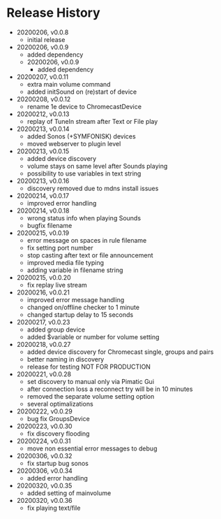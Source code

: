 # Release History

* 20200206, v0.0.8
	* initial release
* 20200206, v0.0.9
	* added dependency
	* 20200206, v0.0.9
		* added dependency
* 20200207, v0.0.11
	* extra main volume command
	* added initSound on (re)start of device
* 20200208, v0.0.12
	* rename 1e device to ChromecastDevice
* 20200212, v0.0.13
	* replay of TuneIn stream after Text or File play
* 20200213, v0.0.14
	* added Sonos (+SYMFONISK) devices
	* moved webserver to plugin level
* 20200213, v0.0.15
	* added device discovery
	* volume stays on same level after Sounds playing
	* possibility to use variables in text string
* 20200213, v0.0.16
	* discovery removed due to mdns install issues
* 20200214, v0.0.17
	* improved error handling
* 20200214, v0.0.18
	* wrong status info when playing Sounds
	* bugfix filename
* 20200215, v0.0.19
	* error message on spaces in rule filename
	* fix setting port number
	* stop casting after text or file announcement
	* improved media file typing
	* adding variable in filename string
* 20200215, v0.0.20
	* fix replay live stream
* 20200216, v0.0.21
	* improved error message handling
	* changed on/offline checker to 1 minute
	* changed startup delay to 15 seconds
* 20200217, v0.0.23
	* added group device
	* added $variable or number for volume setting
* 20200218, v0.0.27
	* added device discovery for Chromecast single, groups and pairs
	* better naming in discovery
	* release for testing NOT FOR PRODUCTION
* 20200221, v0.0.28
	* set discovery to manual only via Pimatic Gui
	* after connection loss a reconnect try will be in 10 minutes
	* removed the separate volume setting option
	* several optimalizations
* 20200222, v0.0.29
	* bug fix GroupsDevice
* 20200223, v0.0.30
	* fix discovery flooding
* 20200224, v0.0.31
	* move non essential error messages to debug
* 20200306, v0.0.32
	* fix startup bug sonos
* 20200306, v0.0.34
	* added error handling
* 20200320, v0.0.35
	* added setting of mainvolume
* 20200320, v0.0.36
	* fix playing text/file
